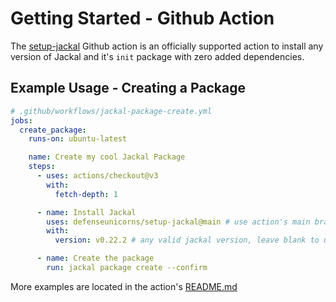 # Getting Started - Github Action

The [setup-jackal](https://github.com/defenseunicorns/setup-jackal) Github action is an officially supported action to install any version of Jackal and it's `init` package with zero added dependencies.

## Example Usage - Creating a Package

```yaml
# .github/workflows/jackal-package-create.yml
jobs:
  create_package:
    runs-on: ubuntu-latest

    name: Create my cool Jackal Package
    steps:
      - uses: actions/checkout@v3
        with:
          fetch-depth: 1

      - name: Install Jackal
        uses: defenseunicorns/setup-jackal@main # use action's main branch
        with:
          version: v0.22.2 # any valid jackal version, leave blank to use latest

      - name: Create the package
        run: jackal package create --confirm
```

More examples are located in the action's [README.md](https://github.com/defenseunicorns/setup-jackal#readme)
